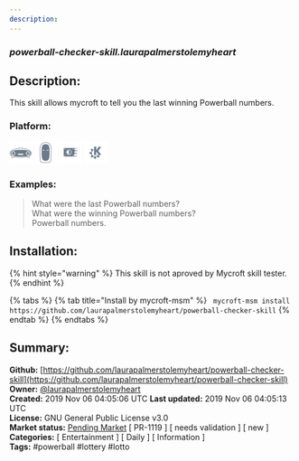 ```yaml
---
description: 
---
```


### _powerball-checker-skill.laurapalmerstolemyheart_  
## Description:  
This skill allows mycroft to tell you the last winning Powerball numbers.  
### Platform:  
 ![Mark I](../.gitbook/assets/mark-1-icon.png)  ![Mark II](../.gitbook/assets/mark-2-icon.png)  ![Picroft](../.gitbook/assets/picroft-icon.png)  ![plasmoid](../.gitbook/assets/kde.png)   
### Examples:  
> What were the last Powerball numbers?  
> What were the winning Powerball numbers?  
> Powerball numbers.  
  
## Installation:  
{% hint style="warning" %}
This skill is not aproved by Mycroft skill tester.
{% endhint %}
    
{% tabs %}
{% tab title="Install by mycroft-msm" %}
``` mycroft-msm install https://github.com/laurapalmerstolemyheart/powerball-checker-skill```
{% endtab %}
  {% endtabs %}
    
## Summary:  
**Github:** [https://github.com/laurapalmerstolemyheart/powerball-checker-skill](https://github.com/laurapalmerstolemyheart/powerball-checker-skill)  
**Owner:** [@laurapalmerstolemyheart](https://github.com/laurapalmerstolemyheart)  
**Created:** 2019 Nov 06 04:05:06 UTC  **Last updated:** 2019 Nov 06 04:05:13 UTC  
**License:** GNU General Public License v3.0  
**Market status:** [Pending Market](https://market.mycroft.ai/skill/) [ PR-1119 ] [ needs validation ] [ new ]  
**Categories:** [ Entertainment ] [ Daily ] [ Information ]   
**Tags:** \#powerball \#lottery \#lotto   
